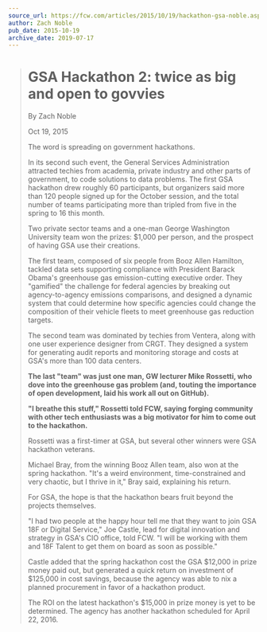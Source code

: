 ```yaml
---
source_url: https://fcw.com/articles/2015/10/19/hackathon-gsa-noble.aspx
author: Zach Noble
pub_date: 2015-10-19
archive_date: 2019-07-17
---
```


> # GSA Hackathon 2: twice as big and open to govvies
>
> By Zach Noble
>
> Oct 19, 2015
>
> The word is spreading on government hackathons.
>
> In its second such event, the General Services Administration attracted techies from academia, private industry and other parts of government, to code solutions to data problems. The first GSA hackathon drew roughly 60 participants, but organizers said more than 120 people signed up for the October session, and the total number of teams participating more than tripled from five in the spring to 16 this month.
>
> Two private sector teams and a one-man George Washington University team won the prizes: $1,000 per person, and the prospect of having GSA use their creations.
>
> The first team, composed of six people from Booz Allen Hamilton, tackled data sets supporting compliance with President Barack Obama's greenhouse gas  emission-cutting executive order. They "gamified" the challenge for federal agencies by breaking out agency-to-agency emissions comparisons, and designed a dynamic system that could determine how specific agencies could change the composition of their vehicle fleets to meet greenhouse gas reduction targets.
>
> The second team was dominated by techies from Ventera, along with one user experience designer from CRGT. They designed a system for generating audit reports and monitoring storage and costs at GSA's more than 100 data centers.
>
> **The last "team" was just one man, GW lecturer Mike Rossetti, who dove into the greenhouse gas problem (and, touting the importance of open development, laid his work all out on GitHub).**
>
> **"I breathe this stuff," Rossetti told FCW, saying forging community with other tech enthusiasts was a big motivator for him to come out to the hackathon.**
>
> Rossetti was a first-timer at GSA, but several other winners were GSA hackathon veterans.
>
> Michael Bray, from the winning Booz Allen team, also won at the spring hackathon. "It's a weird environment, time-constrained and very chaotic, but I thrive in it," Bray said, explaining his return.
>
> For GSA, the hope is that the hackathon bears fruit beyond the projects themselves.
>
> "I had two people at the happy hour tell me that they want to join GSA 18F or Digital Service," Joe Castle, lead for digital innovation and strategy in GSA's CIO office, told FCW. "I will be working with them and 18F Talent to get them on board as soon as possible."
>
> Castle added that the spring hackathon cost the GSA $12,000 in prize money paid out, but generated a quick return on investment of $125,000 in cost savings, because the agency was able to nix a planned procurement in favor of a hackathon product.
>
> The ROI on the latest hackathon's $15,000 in prize money is yet to be determined. The agency has another hackathon scheduled for April 22, 2016.

